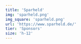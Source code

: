 ```yaml
---
title: 'Sparheld'
img: 'sparheld.png'
img_square: 'sparheld.png'
url: 'https://www.sparheld.de/'
tier: 'Sponsors'
size: 'h-12'
---
```

